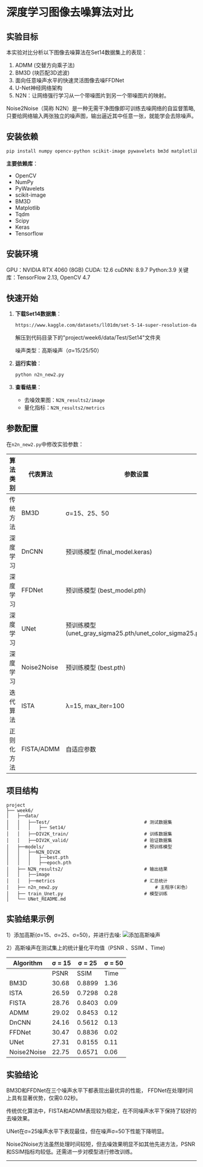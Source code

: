 # **深度学习图像去噪算法对比**

## 实验目标
本实验对比分析以下图像去噪算法在Set14数据集上的表现：
1. ADMM (交替方向乘子法) 
2. BM3D (块匹配3D滤波)
3. 面向任意噪声水平的快速灵活图像去噪FFDNet
4. U-Net神经网络架构
5. N2N：让网络强行学习从一个带噪图片到另一个带噪图片的映射。

Noise2Noise（简称 N2N）是一种无需干净图像即可训练去噪网络的自监督策略,只要给网络输入两张独立的噪声图，输出逼近其中任意一张，就能学会去除噪声。

##  安装依赖
```bash
pip install numpy opencv-python scikit-image pywavelets bm3d matplotlib tqdm scipy keras tensorflow
```
**主要依赖库**：
- OpenCV
- NumPy
- PyWavelets
- scikit-image
- BM3D
- Matplotlib
- Tqdm
- Scipy
- Keras
- Tensorflow

##  安装环境
GPU：NVIDIA RTX 4060 (8GB)
CUDA: 12.6
cuDNN: 8.9.7
Python:3.9
关键库：TensorFlow 2.13, OpenCV 4.7


##  快速开始
1. **下载Set14数据集**：
   ```bash
   https://www.kaggle.com/datasets/ll01dm/set-5-14-super-resolution-dataset
   ```
   解压到代码目录下的"project/week6/data/Test/Set14"文件夹

   噪声类型：高斯噪声（σ=15/25/50） 

2. **运行实验**：
   ```python
   python n2n_new2.py
   ```

3. **查看结果**：
   - 去噪效果图：`N2N_results2/image`
   - 量化指标：`N2N_results2/metrics`


##  参数配置
在`n2n_new2.py`中修改实验参数：

| 算法类别  | 代表算法       | 参数设置                                                 | 
|-------|------------|------------------------------------------------------|
| 传统方法  | BM3D       | σ=15、25、50                                           | 
| 深度学习  | DnCNN      | 预训练模型 (final_model.keras)                            | 
| 深度学习  | FFDNet     | 预训练模型 (best_model.pth)                               | 
| 深度学习  | UNet       | 预训练模型 (unet_gray_sigma25.pth/unet_color_sigma25.pth) | 
| 深度学习  | Noise2Noise | 预训练模型 (best.pth)                                     | 
| 迭代算法  | ISTA       | λ=15, max_iter=100                                   | 
| 正则化方法 | FISTA/ADMM | 自适应参数                                                | 



##  项目结构
```
project
├── week6/
│   ├──data/
│   │   ├──Test/                                   # 测试数据集
│   │   │   ├── Set14/                           
│   │   ├──DIV2K_train/                            # 训练数据集
│   │   ├──DIV2K_valid/                            # 验证数据集
│   ├──models/                                     # 预训练模型
│   │   ├──N2N_DIV2K  
│   │   │   ├──best.pth
│   │   │   ├──epoch.pth                            
│   ├── N2N_results2/                              # 输出结果
│   │   ├──image
│   │   ├──metrics                                 # 汇总统计        
│   ├── n2n_new2.py                                    # 主程序(彩色）    
│   ├── train_Unet.py                              # 模型训练
│   └── UNet_README.md                 
```

##  实验结果示例

1）添加高斯(σ=15、σ=25、σ=50)，并进行去噪:
![添加高斯噪声](https://github.com/Zxq-hub1/Research-Training/blob/main/week9/results/ppt3.jpg?raw=true)

2）高斯噪声在测试集上的统计量化平均值（PSNR 、SSIM 、Time)

| Algorithm    | σ = 15          | σ = 25          | σ = 50          |
|--------------|-----------------|-----------------|-----------------|
|              | PSNR | SSIM  | Time | PSNR | SSIM  | Time | PSNR | SSIM  | Time |
| BM3D         | 30.68| 0.8899| 1.36 | 27.91| 0.8173| 1.37 | 24.09| 0.6805| 1.38 |
| ISTA         | 26.59| 0.7298| 0.28 | 22.38| 0.5418| 0.29 | 16.28| 0.2974| 0.29 |
| FISTA        | 28.76| 0.8403| 0.09 | 26.40| 0.7650| 0.12 | 22.98| 0.6160| 0.10 |
| ADMM         | 29.02| 0.8453| 0.12 | 26.35| 0.7545| 0.13 | 22.50| 0.5757| 0.15 |
| DnCNN        | 24.16| 0.5612| 0.13 | 21.29| 0.4454| 0.12 | 16.35| 0.2915| 0.14 |
| FFDNet       | 30.47| 0.8836| 0.02 | 28.16| 0.8086| 0.02 | 24.77| 0.6733| 0.02 |
| UNet         | 27.31| 0.8155| 0.11 | 27.61| 0.8295| 0.10 | 21.74| 0.5520| 0.10 |
| Noise2Noise  | 22.75| 0.6571| 0.06 | 22.69| 0.6488| 0.06 | 21.80| 0.5975| 0.06 |
##  实验结论

BM3D和FFDNet在三个噪声水平下都表现出最优异的性能， FFDNet在处理时间上具有显著优势，仅需0.02秒。

传统优化算法中，FISTA和ADMM表现较为稳定，在不同噪声水平下保持了较好的去噪效果。

UNet在σ=25噪声水平下表现最佳，但在噪声σ=50下性能下降明显。

Noise2Noise方法虽然处理时间较短，但去噪效果明显不如其他先进方法，PSNR和SSIM指标均较低。还需进一步对模型进行修改训练。

---